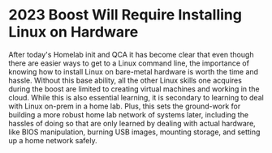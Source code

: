 # 2023 Boost Will Require Installing Linux on Hardware

After today's Homelab init and QCA it has become clear that even though
there are easier ways to get to a Linux command line, the importance of
knowing how to install Linux on bare-metal hardware is worth the time
and hassle. Without this base ability, all the other Linux skills one
acquires during the boost are limited to creating virtual machines and
working in the cloud. While this is also essential learning, it is
secondary to learning to deal with Linux on-prem in a home lab. Plus,
this sets the ground-work for building a more robust home lab network of
systems later, including the hassles of doing so that are only learned
by dealing with actual hardware, like BIOS manipulation, burning USB
images, mounting storage, and setting up a home network safely.

